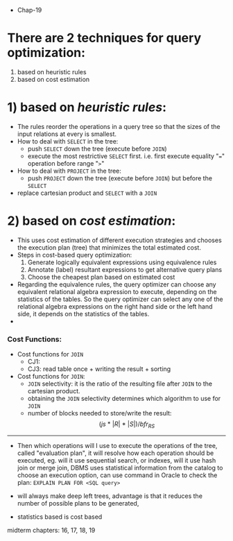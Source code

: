- Chap-19
# There are 2 techniques for query optimization:
1) based on heuristic rules
2) based on cost estimation
# 1) based on *heuristic rules*:
- The rules reorder the operations in a query tree so that the sizes of the input relations at every is smallest.
 - How to deal with `SELECT` in the tree:
	- push `SELECT` down the tree (execute before `JOIN`)
	- execute the most restrictive `SELECT` first. i.e. first execute equality "`=`" operation before range  "`>`"
- How to deal with `PROJECT` in the tree:
	- push `PROJECT` down the tree (execute before `JOIN`) but before the `SELECT`
- replace cartesian product and `SELECT` with a `JOIN`
# 2) based on *cost estimation*:
- This uses cost estimation of different execution strategies and chooses the execution plan (tree) that minimizes the total estimated cost.
- Steps in cost-based query optimization:
	1) Generate logically equivalent expressions using equivalence rules
	2) Annotate (label) resultant expressions to get alternative query plans
	3) Choose the cheapest plan based on estimated cost
- Regarding the equivalence rules, the query optimizer can choose any equivalent relational algebra expression to execute, depending on the statistics of the tables. So the query optimizer can select any one of the relational algebra expressions on the right hand side or the left hand side, it depends on the statistics of the tables.
- 
### Cost Functions:
- Cost functions for `JOIN`
	- CJ1:  
	- CJ3: read table once + writing the result + sorting
- Cost functions for `JOIN`: 
	- `JOIN` selectivity: it is the ratio of the resulting file after `JOIN` to the cartesian product.
	- obtaining the `JOIN` selectivity determines which algorithm to use for `JOIN`
	- number of blocks needed to store/write the result: $$(js\ * \ |R| \ * \ |S|)/bfr_{RS} $$

___
- Then which operations will I use to execute the operations of the tree, called "evaluation plan", it will resolve how each operation should be executed, eg. will it use sequential search, or indexes, will it use hash join or merge join, DBMS uses statistical information from the catalog to choose an execution option, can use command in Oracle to check the plan: `EXPLAIN PLAN FOR <SQL query>`

- will always make deep left trees, advantage is that it reduces the number of possible plans to be generated, 
- statistics based is cost based

midterm chapters: 16, 17, 18, 19

